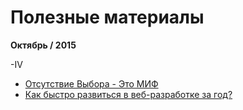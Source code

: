 # Полезные материалы

**Октябрь / 2015**

-IV
 - [Отсутствие Выбора - Это МИФ](https://www.youtube.com/watch?v=eGHpYbdDBC0)
 - [Как быстро развиться в веб-разработке за год?](https://www.youtube.com/watch?v=xEUrtzpT2NA)
